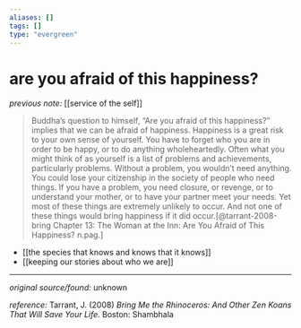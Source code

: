 ```yaml
---
aliases: []
tags: []
type: "evergreen"
---
```


# are you afraid of this happiness?

_previous note:_ [[service of the self]]

> Buddha’s question to himself, “Are you afraid of this happiness?” implies that we can be afraid of happiness. Happiness is a great risk to your own sense of yourself. You have to forget who you are in order to be happy, or to do anything wholeheartedly. Often what you might think of as yourself is a list of problems and achievements, particularly problems. Without a problem, you wouldn’t need anything. You could lose your citizenship in the society of people who need things. If you have a problem, you need closure, or revenge, or to understand your mother, or to have your partner meet your needs. Yet most of these things are extremely unlikely to occur. And not one of these things would bring happiness if it did occur.[@tarrant-2008-bring Chapter 13: The Woman at the Inn: Are You Afraid of This Happiness? n.pag.]

- [[the species that knows and knows that it knows]]
- [[keeping our stories about who we are]]

---

_original source/found:_ unknown

_reference:_ Tarrant, J. (2008) _Bring Me the Rhinoceros: And Other Zen Koans That Will Save Your Life_. Boston: Shambhala



